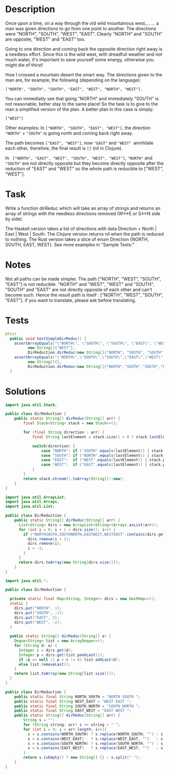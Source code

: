 # Description
Once upon a time, on a way through the old wild mountainous west,…
… a man was given directions to go from one point to another. The directions were "NORTH", "SOUTH", "WEST", "EAST". Clearly "NORTH" and "SOUTH" are opposite, "WEST" and "EAST" too.

Going to one direction and coming back the opposite direction right away is a needless effort. Since this is the wild west, with dreadfull weather and not much water, it's important to save yourself some energy, otherwise you might die of thirst!

How I crossed a mountain desert the smart way.
The directions given to the man are, for example, the following (depending on the language):

`["NORTH", "SOUTH", "SOUTH", "EAST", "WEST", "NORTH", "WEST"].`

You can immediatly see that going "NORTH" and immediately "SOUTH" is not reasonable, better stay to the same place! So the task is to give to the man a simplified version of the plan. A better plan in this case is simply:

`["WEST"]`

Other examples:
In `["NORTH", "SOUTH", "EAST", "WEST"]`, the direction `"NORTH"` + `"SOUTH"` is going north and coming back right away.

The path becomes `["EAST", "WEST"]`, now `"EAST"` and `"WEST" `annihilate each other, therefore, the final result is `[]` (nil in Clojure).

In ` ["NORTH", "EAST", "WEST", "SOUTH", "WEST", "WEST"]`, `"NORTH"` and `"SOUTH"` are not directly opposite but they become directly opposite after the reduction of "EAST" and "WEST" so the whole path is reducible to ["WEST", "WEST"].

# Task
Write a function dirReduc which will take an array of strings and returns an array of strings with the needless directions removed (W<->E or S<->N side by side).

The Haskell version takes a list of directions with data Direction = North | East | West | South.
The Clojure version returns nil when the path is reduced to nothing.
The Rust version takes a slice of enum Direction {NORTH, SOUTH, EAST, WEST}.
See more examples in "Sample Tests:"

# Notes
Not all paths can be made simpler. The path ["NORTH", "WEST", "SOUTH", "EAST"] is not reducible. "NORTH" and "WEST", "WEST" and "SOUTH", "SOUTH" and "EAST" are not directly opposite of each other and can't become such. Hence the result path is itself : ["NORTH", "WEST", "SOUTH", "EAST"].
if you want to translate, please ask before translating.
# Tests
```java
@Test
  public void testSimpleDirReduc() {        
    assertArrayEquals("\"NORTH\", \"SOUTH\", \"SOUTH\", \"EAST\", \"WEST\", \"NORTH\", \"WEST\"",
          new String[]{"WEST"},
          DirReduction.dirReduc(new String[]{"NORTH", "SOUTH", "SOUTH", "EAST", "WEST", "NORTH", "WEST"}));
    assertArrayEquals("\"NORTH\",\"SOUTH\",\"SOUTH\",\"EAST\",\"WEST\",\"NORTH\"",
          new String[]{},
          DirReduction.dirReduc(new String[]{"NORTH","SOUTH","SOUTH","EAST","WEST","NORTH"}));
  }
```
# Solutions
```java
import java.util.Stack;

public class DirReduction {
    public static String[] dirReduc(String[] arr) {
        final Stack<String> stack = new Stack<>();

        for (final String direction : arr) {
            final String lastElement = stack.size() > 0 ? stack.lastElement() : null;

            switch(direction) {
                case "NORTH": if ("SOUTH".equals(lastElement)) { stack.pop(); } else { stack.push(direction); } break;
                case "SOUTH": if ("NORTH".equals(lastElement)) { stack.pop(); } else { stack.push(direction); } break;
                case "EAST":  if ("WEST".equals(lastElement)) { stack.pop(); } else { stack.push(direction); } break;
                case "WEST":  if ("EAST".equals(lastElement)) { stack.pop(); } else { stack.push(direction); } break;
            }
        }
        return stack.stream().toArray(String[]::new);
    }
}
```
```java
import java.util.ArrayList;
import java.util.Arrays;
import java.util.List;

public class DirReduction {
    public static String[] dirReduc(String[] arr) {
      List<String> dirs = new ArrayList<String>(Arrays.asList(arr));
      for (int i = 0; i + 1 < dirs.size(); i++) {
        if ("NORTHSOUTH,SOUTHNORTH,EASTWEST,WESTEAST".contains(dirs.get(i) + dirs.get(i + 1))) {
          dirs.remove(i + 1);
          dirs.remove(i);
          i = -1;
        }
      }
      return dirs.toArray(new String[dirs.size()]);
    }
}
```
```java
import java.util.*;

public class DirReduction {

  private static final Map<String, Integer> dirs = new HashMap<>();
  static {
    dirs.put("NORTH", 1);
    dirs.put("SOUTH", -1);
    dirs.put("EAST", 2);
    dirs.put("WEST", -2);
  }
  
  public static String[] dirReduc(String[] a) {
    Deque<String> list = new ArrayDeque<>();
    for (String d: a) {
      Integer c = dirs.get(d);
      Integer p = dirs.get(list.peekLast());
      if (p == null || p + c != 0) list.addLast(d);
      else list.removeLast();
    }
    return list.toArray(new String[list.size()]);
  }
}
```
```java
public class DirReduction {
    public static final String NORTH_SOUTH = "NORTH SOUTH ";
    public static final String WEST_EAST = "WEST EAST ";
    public static final String SOUTH_NORTH = "SOUTH NORTH ";
    public static final String EAST_WEST = "EAST WEST ";
    public static String[] dirReduc(String[] arr) {
        String s = "";
        for (String string: arr) s += string + " ";
        for (int i = 0; i < arr.length; i++){
          s = s.contains(NORTH_SOUTH) ? s.replace(NORTH_SOUTH, "") : s;
          s = s.contains(WEST_EAST)   ? s.replace(WEST_EAST, "")   : s;
          s = s.contains(SOUTH_NORTH) ? s.replace(SOUTH_NORTH, "") : s;
          s = s.contains(EAST_WEST)   ? s.replace(EAST_WEST, "")   : s;      
        }
        return s.isEmpty() ? new String[] {} : s.split(" ");
    }
}
```
